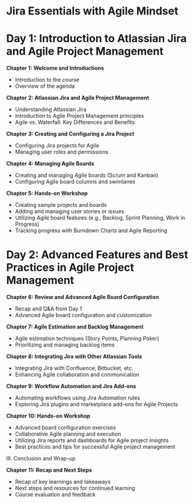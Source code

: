 # Jira Essentials with Agile Mindset

# Day 1: Introduction to Atlassian Jira and Agile Project Management

**Chapter 1: Welcome and Introductions**
- Introduction to the course
- Overview of the agenda

**Chapter 2: Atlassian Jira and Agile Project Management**
- Understanding Atlassian Jira
- Introduction to Agile Project Management principles
- Agile vs. Waterfall: Key Differences and Benefits

**Chapter 3: Creating and Configuring a Jira Project**
- Configuring Jira projects for Agile
- Managing user roles and permissions

**Chapter 4: Managing Agile Boards**
- Creating and managing Agile boards (Scrum and Kanban)
- Configuring Agile board columns and swimlanes

**Chapter 5: Hands-on Workshop**
- Creating sample projects and boards
- Adding and managing user stories or issues
- Utilizing Agile board features (e.g., Backlog, Sprint Planning, Work in Progress)
- Tracking progress with Burndown Charts and Agile Reporting

# Day 2: Advanced Features and Best Practices in Agile Project Management

**Chapter 6: Review and Advanced Agile Board Configuration**
- Recap and Q&A from Day 1
- Advanced Agile board configuration and customization

**Chapter 7: Agile Estimation and Backlog Management**
- Agile estimation techniques (Story Points, Planning Poker)
- Prioritizing and managing backlog items

**Chapter 8: Integrating Jira with Other Atlassian Tools**
- Integrating Jira with Confluence, Bitbucket, etc.
- Enhancing Agile collaboration and communication

**Chapter 9: Workflow Automation and Jira Add-ons**
- Automating workflows using Jira Automation rules
- Exploring Jira plugins and marketplace add-ons for Agile Projects

**Chapter 10: Hands-on Workshop**
- Advanced board configuration exercises
- Collaborative Agile planning and execution
- Utilizing Jira reports and dashboards for Agile project insights
- Best practices and tips for successful Agile project management

III. Conclusion and Wrap-up

**Chapter 11: Recap and Next Steps**
- Recap of key learnings and takeaways
- Next steps and resources for continued learning
- Course evaluation and feedback

